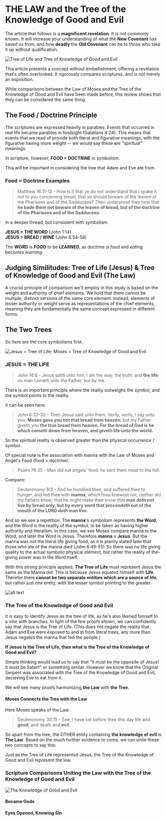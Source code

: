 # THE LAW and the Tree of the Knowledge of Good and Evil 

The article that follows is a **magnificent revelation**. It is not commonly known. It will increase your understanding of what the **New Covenant** has saved us from, and how **deadly** the **Old Covenant** can be to those who take it up without qualification. 

![Tree of Life and Tree of Knowledge of Good and Evil](images/the-two-trees.png)

This article presents a concept without embellishment, offering a revelation that's often overlooked. It rigorously compares scriptures, and is not merely an exposition. 

While comparisons between the Law of Moses and the Tree of the Knowledge of Good and Evil have been made before, this review shows that they can be considered the same thing. 

## The Food / Doctrine Principle 

The scriptures are expressed heavily in parables. Events that occurred in real life became parables in hindsight (Galatians 4:24). This means that events that we read of provide both literal and figurative meanings, with the figurative having more weight -- we would say these are *"spiritual"* meanings. 

In scripture, however, **FOOD = DOCTRINE** in symbolism. 

This will be important in considering the tree that Adam and Eve ate from. 

### Food = Doctrine Examples 

> Matthew 16:11-12 - How is it that ye do not understand that I spake it not to you concerning bread, that ye should beware of the leaven of the Pharisees and of the Sadducees? Then understood they how that **he bade them not beware of the leaven of bread, but of the doctrine of the Pharisees and of the Sadducees**.

In a deeper thread, but consistent with symbolism:

**JESUS = THE WORD** (John 1:14)  
**JESUS = BREAD / WINE** (John 6:54-58)

The **WORD** is **FOOD** to be **LEARNED**, as *doctrine* is *food* and *eating* becomes *learning*. 

## Judging Similitudes: Tree of Life (Jesus) & Tree of Knowledge of Good and Evil (The Law)

A crucial principle of comparison we'll employ in this study is based on the weight and authority of chief elements. We hold that there cannot be multiple, distinct versions of the same core element. Instead, elements of lesser authority or weight serve as representations of the chief elements, meaning they are fundamentally the same concept expressed in different forms.

## The Two Trees

So here are the core symbolisms first. 

![Jesus = Tree of Life; Moses = Tree of Knowledge of Good and Evil](images/old-new-covenant-trees.png)


### JESUS = THE LIFE 

> John 14:6 - Jesus saith unto him, I am the way, the truth, and **the life**: no man cometh unto the Father, but by me.

There is an important principle where the reality outweighs the symbol, and the symbol points to the reality. 

It can be seen here: 

> John 6:32-33 - Then Jesus said unto them, Verily, verily, I say unto you, **Moses gave you not that bread from heaven**; but my Father giveth you **the true bread from heaven. For the bread of God is he which cometh down from heaven, and giveth life unto the world.**

So the spiritual reality is observed greater than the physical occurrence / symbol. 

Of special note is the association with manna with the Law of Moses and Angel's Food (food = doctrine):

> Psalm 78:25 - Man did eat angels' food: he sent them meat to the full.

Compare: 

> Deuteronomy 8:3 - And he humbled thee, and suffered thee to hunger, and fed thee with **manna**, which thou knewest not, neither did thy fathers know; that he might make thee know that **man doth not live by bread only, but by every word that proceedeth out of the mouth of the LORD doth man live.**

And so we see a repetition: The **manna**'s symbolism represents **the Word**, and the Word is the reality of the symbol, to be taken as having higher authority and literalism. In this case, we see Moses compare manna to the Word, and later the Word is Jesus. Therefore **manna = Jesus**. But the manna was not the literal life giving food, as it is plainly stated later that those who ate of the manna died (John 6:49-51). So there was no life giving quality to the actual symbolic physical element, but rather the reality of the-giving power was in the Word itself. 

With this strong principle applied, **The Tree of Life** must represent Jesus the same as the Manna did. This is because Jesus equated himself with **Life**. Therefor there **cannot be two separate entities which are a source of life**, but rather just one entity, with the lesser symbol pointing to the greater. 

![alt text](images/tree-of-life.png)

### The Tree of the Knowledge of Good and Evil 

It is easy to identify Jesus as the tree of life, as he's also likened himself to a vine with branches. In light of the few proofs shown, we can confidently say that Jesus is the Tree of Life. (This does not negate the reality that Adam and Eve were exposed to and at from literal trees, any more than Jesus negates the manna that fed the people.)

**If Jesus is the Tree of Life, then what is the Tree of the Knowledge of Good and Evil?** 

Simple thinking would lead us to say that "it must be the opposite of Jesus! It must be Satan!" or something similar. However we know that the Original Serpent was associated with the Tree of the Knowledge of Good and Evil, decieving Eve to eat from it. 

We will see many proofs harmonizing **the Law** with **the Tree**. 

#### Moses Connects the Tree with the Law 

Here Moses speaks of the Law:

> Deuteronomy 30:15 - See, I have set before thee this day life and **good**, and death and **evil**;

So apart from the tree, the OTHER entity containing **the knowledge of evil** is **The Law**. Based on the much further evidence to come, we can unite these two concepts to say this: 

Just as the Tree of Life represented Jesus, the Tree of the Knowledge of Good and Evil represent the law. 

### Scripture Comparisons Uniting the Law with the Tree of the Knowledge of Good and Evil 

![The Knowledge of Good and Evil](images/the-knowledge-of-good-and-evil.png)

#### Became Gods 



#### Eyes Opened, Knowing Sin 


